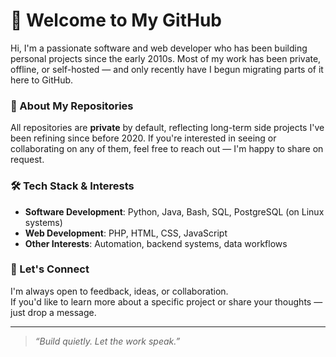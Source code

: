 # 👋 Welcome to My GitHub

Hi, I'm a passionate software and web developer who has been building personal projects since the early 2010s. Most of my work has been private, offline, or self-hosted — and only recently have I begun migrating parts of it here to GitHub.

### 🔐 About My Repositories

All repositories are **private** by default, reflecting long-term side projects I've been refining since before 2020. If you're interested in seeing or collaborating on any of them, feel free to reach out — I'm happy to share on request.

### 🛠️ Tech Stack & Interests

- **Software Development**: Python, Java, Bash, SQL, PostgreSQL (on Linux systems)
- **Web Development**: PHP, HTML, CSS, JavaScript  
- **Other Interests**: Automation, backend systems, data workflows

### 🤝 Let's Connect

I'm always open to feedback, ideas, or collaboration.  
If you'd like to learn more about a specific project or share your thoughts — just drop a message.

---

> _“Build quietly. Let the work speak.”_
